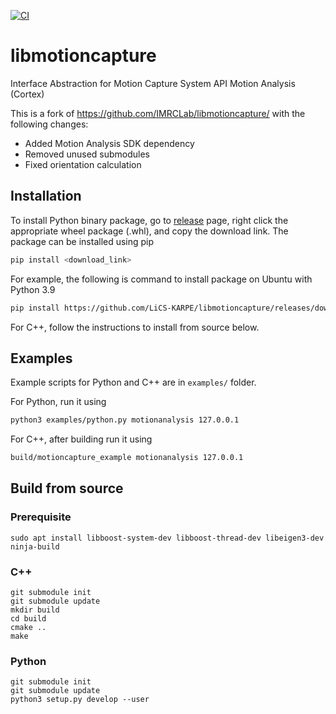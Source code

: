 [![CI](https://github.com/LiCS-KARPE/libmotioncapture/actions/workflows/CI.yml/badge.svg?branch=main)](https://github.com/LiCS-KARPE/libmotioncapture/actions/workflows/CI.yml)

# libmotioncapture
Interface Abstraction for Motion Capture System API Motion Analysis (Cortex)

This is a fork of https://github.com/IMRCLab/libmotioncapture/ with the following changes:

- Added Motion Analysis SDK dependency
- Removed unused submodules
- Fixed orientation calculation

## Installation

To install Python binary package, go to [release](https://github.com/LiCS-KARPE/libmotioncapture/releases) page, right click the appropriate wheel package (.whl), and copy the download link.
The package can be installed using pip

```bash
pip install <download_link>
```

For example, the following is command to install package on Ubuntu with Python 3.9
```bash
pip install https://github.com/LiCS-KARPE/libmotioncapture/releases/download/1.0/motioncapture-1.0-cp39-cp39-manylinux_2_24_x86_64.manylinux_2_28_x86_64.whl
```

For C++, follow the instructions to install from source below.

## Examples

Example scripts for Python and C++ are in `examples/` folder.

For Python, run it using
```bash
python3 examples/python.py motionanalysis 127.0.0.1
```

For C++, after building run it using
```bash
build/motioncapture_example motionanalysis 127.0.0.1
```

## Build from source

### Prerequisite
```
sudo apt install libboost-system-dev libboost-thread-dev libeigen3-dev ninja-build
```

### C++

```
git submodule init
git submodule update
mkdir build
cd build
cmake ..
make
```

### Python

```
git submodule init
git submodule update
python3 setup.py develop --user
```
